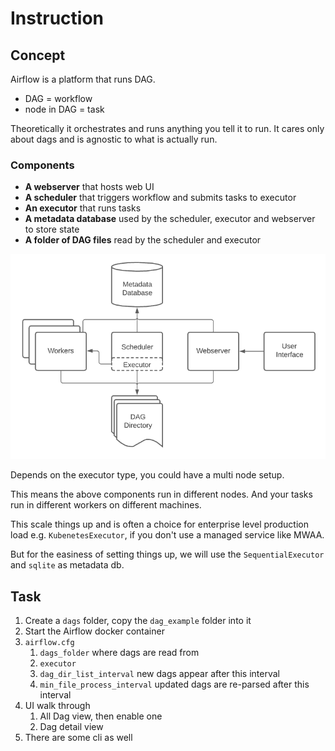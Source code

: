 # Instruction

## Concept

Airflow is a platform that runs DAG.
- DAG = workflow
- node in DAG = task

Theoretically it orchestrates and runs anything you tell it to run. It cares only about dags and is agnostic to what is actually run.

### Components
- **A webserver** that hosts web UI
- **A scheduler** that triggers workflow and submits tasks to executor
- **An executor** that runs tasks
- **A metadata database** used by the scheduler, executor and webserver to store state
- **A folder of DAG files** read by the scheduler and executor

![](images/arch-diag-basic.png)

Depends on the executor type, you could have a multi node setup.

This means the above components run in different nodes. And your tasks run in different workers on different machines.

This scale things up and is often a choice for enterprise level production load e.g. `KubenetesExecutor`, if you don't use a managed service like MWAA.

But for the easiness of setting things up, we will use the `SequentialExecutor` and `sqlite` as metadata db.

## Task
1. Create a `dags` folder, copy the `dag_example` folder into it
2. Start the Airflow docker container
3. `airflow.cfg`
   1. `dags_folder` where dags are read from
   2. `executor`
   3. `dag_dir_list_interval` new dags appear after this interval
   4. `min_file_process_interval` updated dags are re-parsed after this interval
4. UI walk through
   1. All Dag view, then enable one
   2. Dag detail view
5. There are some cli as well